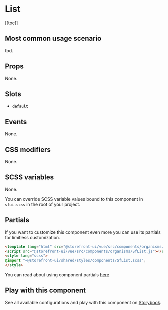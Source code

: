 # List

<!-- No Component description -->


[[toc]]


## Most common usage scenario

tbd.


## Props

None.


## Slots

- **`default`**


## Events

None.


## CSS modifiers

None.


## SCSS variables

None.

You can override SCSS variable values bound to this component in `sfui.scss` in the root of your project.


## Partials

If you want to customize this component even more you can use its partials for limitless customization.

```html
<template lang="html" src="@storefront-ui/vue/src/components/organisms/SfList.html"></template>
<script src="@storefront-ui/vue/src/components/organisms/SfList.js"></script>
<style lang="scss">
@import "~@storefront-ui/shared/styles/components/SfList.scss";
</style>
```

You can read about using component partials [here](docs.storefrontui.io/customization)


## Play with this component

See all available configurations and play with this component on <a href="https://storybook.storefrontui.io/?path=/story/">Storybook</a>.
